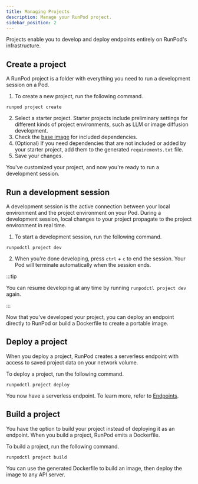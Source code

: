 ```yaml
---
title: Managing Projects
description: Manage your RunPod project.
sidebar_position: 2
---
```


Projects enable you to develop and deploy endpoints entirely on RunPod's infrastructure.

## Create a project

A RunPod project is a folder with everything you need to run a development session on a Pod.

1. To create a new project, run the following command.

```
runpod project create
```

2. Select a starter project. Starter projects include preliminary settings for different kinds of project environments, such as LLM or image diffusion development.
3. Check the [base image](https://github.com/runpod/containers/tree/main/official-templates/base) for included dependencies.
4. (Optional) If you need dependencies that are not included or added by your starter project, add them to the generated `requirements.txt` file.
5. Save your changes.

You've customized your project, and now you're ready to run a development session.

## Run a development session

A development session is the active connection between your local environment and the project environment on your Pod. During a development session, local changes to your project propagate to the project environment in real time.

1. To start a development session, run the following command.

```
runpodctl project dev
```

2. When you're done developing, press `ctrl` + `c` to end the session. Your Pod will terminate automatically when the session ends.

:::tip

You can resume developing at any time by running `runpodctl project dev` again.

:::

Now that you've developed your project, you can deploy an endpoint directly to RunPod or build a Dockerfile to create a portable image.

## Deploy a project

When you deploy a project, RunPod creates a serverless endpoint with access to saved project data on your network volume.

To deploy a project, run the following command.

```
runpodctl project deploy
```

You now have a serverless endpoint. To learn more, refer to [Endpoints](/docs/serverless/endpoints/).

## Build a project

You have the option to build your project instead of deploying it as an endpoint. When you build a project, RunPod emits a Dockerfile.

To build a project, run the following command.

```
runpodctl project build
```

You can use the generated Dockerfile to build an image, then deploy the image to any API server.

